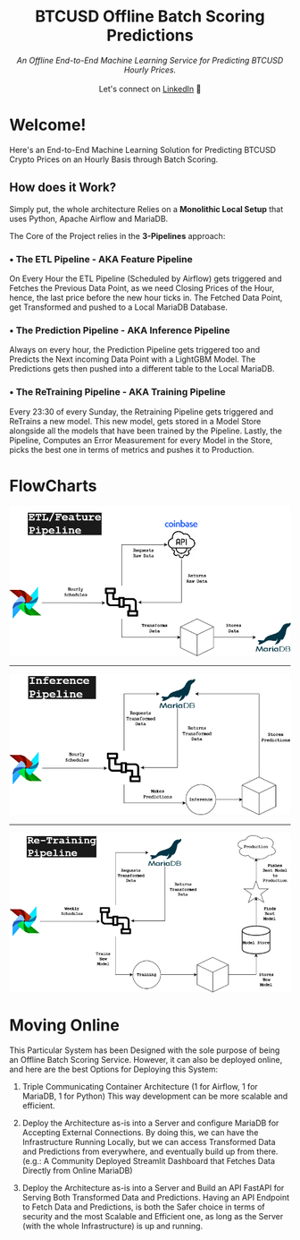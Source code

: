 <div align="center">
    <h1>BTCUSD Offline Batch Scoring Predictions</h1>
    <i>An Offline End-to-End Machine Learning Service for Predicting BTCUSD Hourly Prices.</i>
</div>

<br />

<div align="center">
    Let's connect  on <a href="https://www.linkedin.com/in/andrea-amedeo.serravalle/">LinkedIn</a> 🤗
</div>

# Welcome!

Here's an End-to-End Machine Learning Solution for Predicting BTCUSD Crypto Prices on an Hourly Basis through Batch Scoring.

## How does it Work?

Simply put, the whole architecture Relies on a **Monolithic Local Setup** that uses Python, Apache Airflow and MariaDB.

The Core of the Project relies in the **3-Pipelines** approach:

### • The ETL Pipeline - AKA Feature Pipeline

On Every Hour the ETL Pipeline (Scheduled by Airflow) gets triggered and Fetches the Previous Data Point, as we need Closing Prices of the Hour, hence, the last price before the new hour ticks in.
The Fetched Data Point, get Transformed and pushed to a Local MariaDB Database.

### • The Prediction Pipeline - AKA Inference Pipeline

Always on every hour, the Prediction Pipeline gets triggered too and Predicts the Next incoming Data Point with a LightGBM Model.
The Predictions gets then pushed into a different table to the Local MariaDB.

### • The ReTraining Pipeline - AKA Training Pipeline

Every 23:30 of every Sunday, the Retraining Pipeline gets triggered and ReTrains a new model.
This new model, gets stored in a Model Store alongside all the models that have been trained by the Pipeline.
Lastly, the Pipeline, Computes an Error Measurement for every Model in the Store, picks the best one in terms of metrics and pushes it to Production.

# FlowCharts

<img
  src="./ETLPipeline.png">

<hr>

<img
  src="./InferencePipeline.png">

<hr>

<img
  src="./TrainingPipeline.png">

# Moving Online

This Particular System has been Designed with the sole purpose of being an Offline Batch Scoring Service.
However, it can also be deployed online, and here are the best Options for Deploying this System:

1. Triple Communicating Container Architecture (1 for Airflow, 1 for MariaDB, 1 for Python)
	This way development can be more scalable and efficient.
2. Deploy the Architecture as-is into a Server and configure MariaDB for Accepting External Connections.
	By doing this, we can have the Infrastructure Running Locally, but we can access Transformed Data and Predictions from everywhere, and eventually build up from there. (e.g.: A Community Deployed Streamlit Dashboard that Fetches Data Directly from Online MariaDB)
	
3. Deploy the Architecture as-is into a Server and Build an API FastAPI for Serving Both Transformed Data and Predictions.
	Having an API Endpoint to Fetch Data and Predictions, is both the Safer choice in terms of security and the most Scalable and Efficient one, as long as the Server (with the whole Infrastructure) is up and running.
